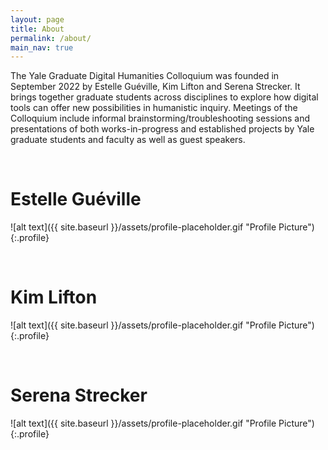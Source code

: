 ```yaml
---
layout: page
title: About
permalink: /about/
main_nav: true
---
```



The Yale Graduate Digital Humanities Colloquium was founded in September 2022 by Estelle Guéville, Kim Lifton and Serena Strecker. It brings together graduate students across disciplines to explore how digital tools can offer new possibilities in humanistic inquiry. Meetings of the Colloquium include informal brainstorming/troubleshooting sessions and presentations of both works-in-progress and established projects by Yale graduate students and faculty as well as guest speakers.  

<br>

# Estelle Guéville
![alt text]({{ site.baseurl }}/assets/profile-placeholder.gif "Profile Picture"){:.profile}


<br>

# Kim Lifton
![alt text]({{ site.baseurl }}/assets/profile-placeholder.gif "Profile Picture"){:.profile}

<br>

# Serena Strecker
![alt text]({{ site.baseurl }}/assets/profile-placeholder.gif "Profile Picture"){:.profile}
